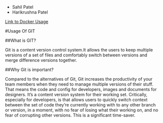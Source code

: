 * Sahil Patel
* Harikrushna Patel

[Link to Docker Usage]()

#Usage Of GIT

##What is GIT?

Git is a content version control system.It allows the users to keep multiple versions of a set of files and comfortably switch between versions and merge difference versions together.

##Why Git is important?

 Compared to the alternatives of Git, Git increases the productivity of your team members when they need to manage multiple versions of their stuff. 
 That means the code and config for developers, images and documents for designers. It’s a content version system for their working set.
 Critically, especially for developers, is that allows users to quickly switch context between the set of code they’re currently working with to any other branch or version, in a moment, with no fear of losing what their working on, and no fear of corrupting other versions. This is a significant time-saver.